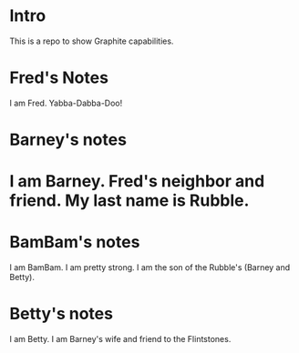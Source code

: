 # Intro

This is a repo to show Graphite capabilities.

# Fred's Notes

I am Fred. Yabba-Dabba-Doo!
# Barney's notes

I am Barney. Fred's neighbor and friend.
My last name is Rubble.
=======

# BamBam's notes

I am BamBam. I am pretty strong. I am the son of the Rubble's (Barney and Betty).


# Betty's notes

I am Betty. I am Barney's wife and friend to the Flintstones.

